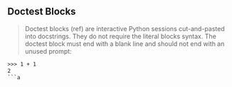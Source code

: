 
## Doctest Blocks

> Doctest blocks (ref) are interactive Python sessions cut-and-pasted into docstrings. They do not require the literal blocks syntax. The doctest block must end with a blank line and should not end with an unused prompt:

```rst
>>> 1 + 1
2
```a

